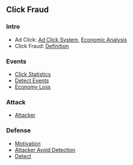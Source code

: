 ## Click Fraud

### Intro
- Ad Click: [Ad Click System](./file/admode.md), [Economic Analysis](./file/ecoAnalysis.md)
- Click Fraud: [Definition](./file/define.md)



### Events
- [Click Statistics](./file/clickStatistics.md)
- [Detect Events](./file/events.md)
- [Economy Loss](./file/economyLoss.md)

### Attack
- [Attacker](./file/attacker.md)

### Defense
- [Motivation](./file/detectMotivation.md)
- [Attacker Avoid Detection](./file/avoidDetect.md)
- [Detect](./file/detect.md)
